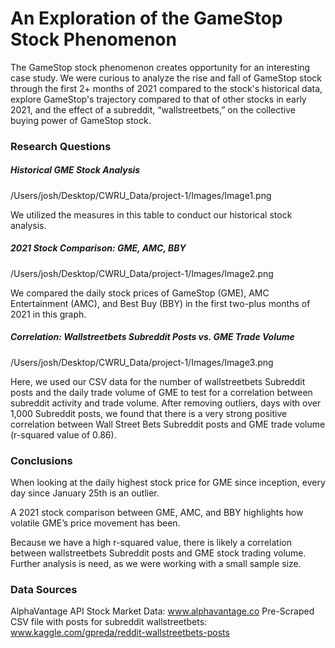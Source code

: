 # An Exploration of the GameStop Stock Phenomenon

The GameStop stock phenomenon creates opportunity for an interesting case study. We were curious to analyze the rise and fall of GameStop stock through the first 2+ months of 2021 compared to the stock's historical data, explore GameStop's trajectory compared to that of other stocks in early 2021, and the effect of a subreddit, “wallstreetbets,” on the collective buying power of GameStop stock.

### Research Questions

##### Historical GME Stock Analysis

/Users/josh/Desktop/CWRU_Data/project-1/Images/Image1.png

We utilized the measures in this table to conduct our historical stock analysis.

##### 2021 Stock Comparison: GME, AMC, BBY

/Users/josh/Desktop/CWRU_Data/project-1/Images/Image2.png

We compared the daily stock prices of GameStop (GME), AMC Entertainment (AMC), and Best Buy (BBY) in the first two-plus months of 2021 in this graph.

##### Correlation: Wallstreetbets Subreddit Posts vs. GME Trade Volume

/Users/josh/Desktop/CWRU_Data/project-1/Images/Image3.png

Here, we used our CSV data for the number of wallstreetbets Subreddit posts and the daily trade volume of GME to test for a correlation between subreddit activity and trade volume. After removing outliers, days with over 1,000 Subreddit posts, we found that there is a very strong positive correlation between Wall Street Bets Subreddit posts and GME trade volume (r-squared value of 0.86).

### Conclusions

When looking at the daily highest stock price for GME since inception, every day since January 25th is an outlier.

A 2021 stock comparison between GME, AMC, and BBY highlights how volatile GME’s price movement has been. 

Because we have a high r-squared value, there is likely a correlation between wallstreetbets Subreddit posts and GME stock trading volume. Further analysis is need, as we were working with a small sample size.


### Data Sources

AlphaVantage API Stock Market Data: www.alphavantage.co
Pre-Scraped CSV file with posts for subreddit wallstreetbets: www.kaggle.com/gpreda/reddit-wallstreetbets-posts
